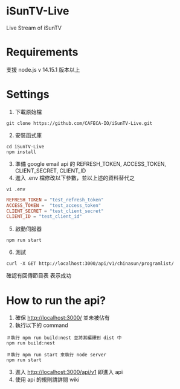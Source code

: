 # iSunTV-Live
Live Stream of iSunTV

# Requirements
支援 node.js v 14.15.1 版本以上


# Settings
1. 下載原始檔
```
git clone https://github.com/CAFECA-IO/iSunTV-Live.git
```
2. 安裝函式庫
```
cd iSunTV-Live
npm install
```
3. 準備 google email api 的 REFRESH_TOKEN, ACCESS_TOKEN, CLIENT_SECRET, CLIENT_ID 
4. 進入 .env 檔修改以下參數，並以上述的資料替代之
```shell
vi .env
```
```toml
REFRESH_TOKEN = "test_refresh_token"
ACCESS_TOKEN =  "test_access_token"
CLIENT_SECRET = "test_client_secret"
CLIENT_ID = "test_client_id" 
```
5. 啟動伺服器
```
npm run start
```
6. 測試
```
curl -X GET http://localhost:3000/api/v1/chinasun/programlist/

```
確認有回傳節目表 表示成功

# How to run the api?
1. 確保 [http://localhost:3000/](http://localhost:3000/) 並未被佔有
2. 執行以下的 command
```
＃執行 npm run build:nest 並將其編譯到 dist 中
npm run build:nest

＃執行 npm run start 來執行 node server 
npm run start
```
3. 進入 [http://localhost:3000/api/v1](http://localhost:3000/api/v1) 即進入 api
4. 使用 api 的規則請詳閱 wiki
